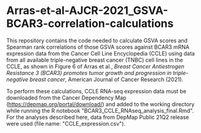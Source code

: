 # Arras-et-al-AJCR-2021_GSVA-BCAR3-correlation-calculations
 
This repository contains the code needed to calculate GSVA scores and Spearman rank correlations of those GSVA scores against BCAR3 mRNA expression data from the Cancer Cell Line Encyclopedia (CCLE) using data from all available triple-negative breast cancer (TNBC) cell lines in the CCLE, as shown in Figure 6 of Arras et al., *Breast Cancer Antiestrogen Resistance 3 (BCAR3) promotes tumor growth and progression in triple-negative breast cancer*, American Journal of Cancer Research (2021).

To perform these calculations, CCLE RNA-seq expression data must be downloaded from the Cancer Dependency Map (https://depmap.org/portal/download/) and added to the working directory while running the R notebook "BCAR3_CCLE_RNAseq_analysis_final.Rmd". For the analyses described here, data from DepMap Public 21Q2 release were used (file name: "CCLE_expression.csv").

